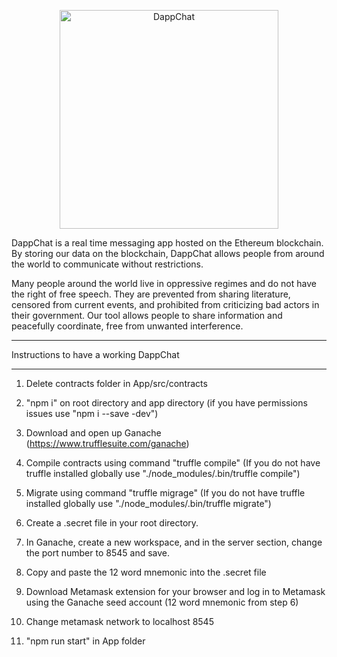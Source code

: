 <p align="center">
  <img src="https://github.com/xMNG/dappchatwebsite/blob/master/img/tech/dappchatWhiteBg.png" width="350" title="DappChat">
</p>


DappChat is a real time messaging app hosted on the Ethereum blockchain. By storing our data on the blockchain, DappChat allows people from around the world to communicate without restrictions. 

Many people around the world live in oppressive regimes and do not have the right of free speech. They are prevented from sharing literature, censored from current events, and prohibited from criticizing bad actors in their government. Our tool allows people to share information and peacefully coordinate, free from unwanted interference.

----
Instructions to have a working DappChat

----

1. Delete contracts folder in App/src/contracts

2. "npm i" on root directory and app directory (if you have permissions issues use "npm i --save -dev")

3. Download and open up Ganache (https://www.trufflesuite.com/ganache)

4. Compile contracts using command "truffle compile" (If you do not have truffle installed globally
   use "./node_modules/.bin/truffle compile")

5. Migrate using command "truffle migrage" (If you do not have truffle installed globally
   use "./node_modules/.bin/truffle migrate")

6. Create a .secret file in your root directory.

7. In Ganache, create a new workspace, and in the server section, change the port number to 8545 and save.

8. Copy and paste the 12 word mnemonic into the .secret file

9. Download Metamask extension for your browser and log in to Metamask using the Ganache seed account
   (12 word mnemonic from step 6)

10. Change metamask network to localhost 8545

11. "npm run start" in App folder
